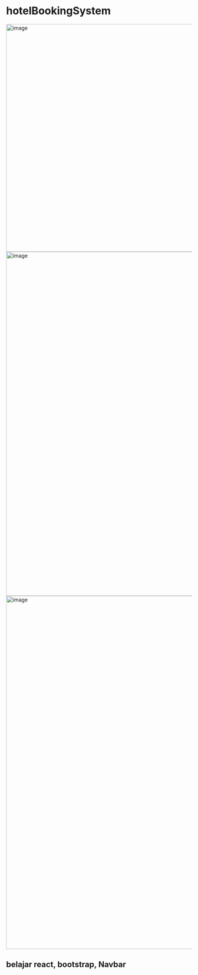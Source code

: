 # hotelBookingSystem

<img width="618" alt="image" src="https://user-images.githubusercontent.com/78794419/215629785-471dc61f-5a63-475c-a627-81b2ea9d90d7.png">

<img width="934" alt="image" src="https://user-images.githubusercontent.com/78794419/215629876-efbb5153-7b7a-430a-9cbb-696125a80918.png">

<img width="959" alt="image" src="https://user-images.githubusercontent.com/78794419/215630005-1571aa77-865f-420a-8251-95e3a2956c8b.png">

## belajar react, bootstrap, Navbar
